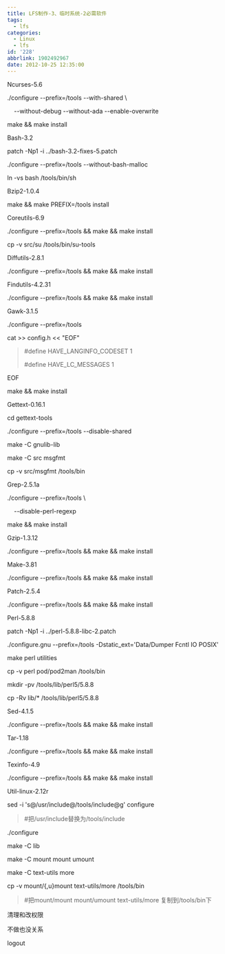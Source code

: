 ```yaml
---
title: LFS制作-3、临时系统-2必需软件
tags:
  - lfs
categories:
  - Linux
  - lfs
id: '228'
abbrlink: 1902492967
date: 2012-10-25 12:35:00
---
```


Ncurses-5.6 

./configure --prefix=/tools --with-shared \\

    --without-debug --without-ada --enable-overwrite

make && make install 

  

Bash-3.2 

patch -Np1 -i ../bash-3.2-fixes-5.patch

./configure --prefix=/tools --without-bash-malloc

ln -vs bash /tools/bin/sh

  

Bzip2-1.0.4 

make && make PREFIX=/tools install

  

Coreutils-6.9

./configure --prefix=/tools && make && make install

cp -v src/su /tools/bin/su-tools

  

Diffutils-2.8.1 

./configure --prefix=/tools && make && make install

  

Findutils-4.2.31 

./configure --prefix=/tools && make && make install

  

Gawk-3.1.5

./configure --prefix=/tools

cat >> config.h << "EOF"

> #define HAVE\_LANGINFO\_CODESET 1
> 
> #define HAVE\_LC\_MESSAGES 1

EOF

make && make install

  

Gettext-0.16.1

cd gettext-tools

./configure --prefix=/tools --disable-shared

make -C gnulib-lib

make -C src msgfmt

cp -v src/msgfmt /tools/bin

  

Grep-2.5.1a

./configure --prefix=/tools \\

    --disable-perl-regexp

make && make install

  

Gzip-1.3.12

./configure --prefix=/tools && make && make install

  

Make-3.81

./configure --prefix=/tools && make && make install

  

Patch-2.5.4 

./configure --prefix=/tools && make && make install

  

Perl-5.8.8 

patch -Np1 -i ../perl-5.8.8-libc-2.patch

./configure.gnu --prefix=/tools -Dstatic\_ext='Data/Dumper Fcntl IO POSIX'

make perl utilities

cp -v perl pod/pod2man /tools/bin

mkdir -pv /tools/lib/perl5/5.8.8

cp -Rv lib/\* /tools/lib/perl5/5.8.8

  

Sed-4.1.5 

./configure --prefix=/tools && make && make install

  

Tar-1.18 

./configure --prefix=/tools && make && make install

  

Texinfo-4.9 

./configure --prefix=/tools && make && make install

  

Util-linux-2.12r 

sed -i 's@/usr/include@/tools/include@g' configure

> #把/usr/include替换为/tools/include

./configure

make -C lib

make -C mount mount umount

make -C text-utils more

cp -v mount/{,u}mount text-utils/more /tools/bin

> #把mount/mount mount/umount text-utils/more 复制到/tools/bin下

  

清理和改权限

不做也没关系

  

logout